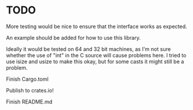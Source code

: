 


# TODO
More testing would be nice to ensure that the interface works as expected.

An example should be added for how to use this library.

Ideally it would be tested on 64 and 32 bit machines, as I'm not sure
whether the use of "int" in the C source will cause problems here.
I tried to use isize and usize to make this okay, but for some casts it
might still be a problem.


Finish Cargo.toml

Publish to crates.io!

Finish README.md

